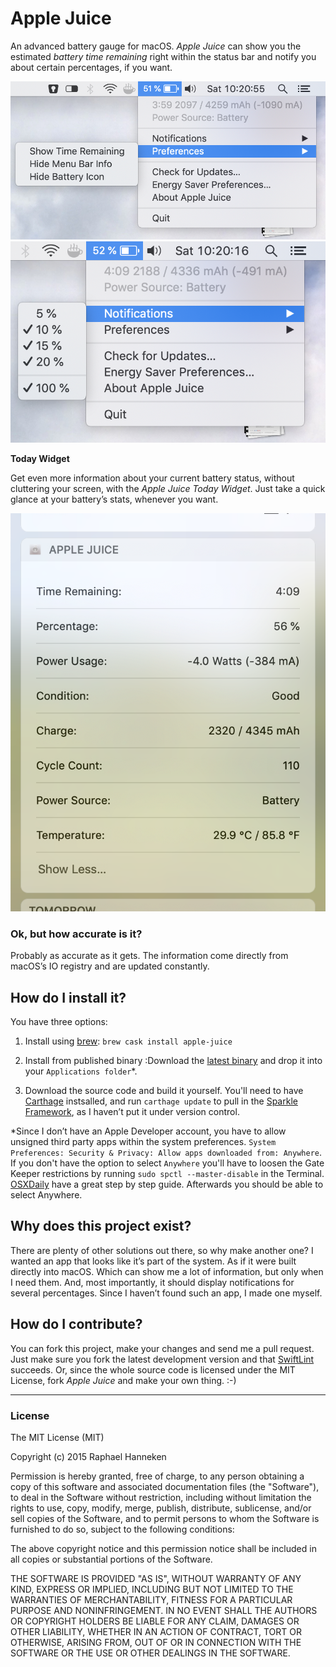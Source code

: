 # Apple Juice #
An advanced battery gauge for macOS. *Apple Juice* can show you the estimated _battery time remaining_ right within the status bar and notify you about certain percentages, if you want.

![Apple Juice Appmenu](screenshot_appmenu.png)
![Apple Juice Notifications](screenshot_notifications.png)

__Today Widget__

Get even more information about your current battery status, without cluttering your screen, with the *Apple Juice Today Widget*. Just take a quick glance at your battery’s stats, whenever you want.

![Apple Juice Today Widget](screenshot_today.png)

### Ok, but how accurate is it? ###
Probably as accurate as it gets. The information come directly from macOS’s IO registry and are updated constantly.

## How do I install it? ##

You have three options:

1. Install using [brew](https://brew.sh/): `brew cask install apple-juice`

1. Install from published binary :Download the [latest binary](https://github.com/raphaelhanneken/apple-juice/releases/latest) and drop it into your `Applications folder`*.

1. Download the source code and build it yourself. You'll need to have [Carthage](https://github.com/Carthage/Carthage) instsalled, and run `carthage update` to pull in the [Sparkle Framework](https://github.com/sparkle-project/Sparkle), as I haven’t put it under version control.

*Since I don’t have an Apple Developer account, you have to allow unsigned third party apps within the system preferences.
 ```System Preferences: Security & Privacy: Allow apps downloaded from: Anywhere```. If you don't have the option to select `Anywhere` you'll have to loosen the Gate Keeper restrictions by running `sudo spctl --master-disable` in the Terminal. [OSXDaily](http://osxdaily.com/2016/09/27/allow-apps-from-anywhere-macos-gatekeeper/) have a great step by step guide. Afterwards you should be able to select Anywhere.

## Why does this project exist? ##
There are plenty of other solutions out there, so why make another one? I wanted an app that looks like it’s part of the system. As if it were built directly into macOS. Which can show me a lot of information, but only when I need them. And, most importantly, it should display notifications for several percentages. Since I haven’t found such an app, I made one myself.

## How do I contribute? ##
You can fork this project, make your changes and send me a pull request. Just make sure you fork the latest development version and that [SwiftLint](https://github.com/realm/SwiftLint) succeeds. Or, since the whole source code is licensed under the MIT License, fork *Apple Juice* and make your own thing. :-)

__________

### License ###
The MIT License (MIT)

Copyright (c) 2015 Raphael Hanneken

Permission is hereby granted, free of charge, to any person obtaining a copy of this software and associated documentation files (the "Software"), to deal in the Software without restriction, including without limitation the rights to use, copy, modify, merge, publish, distribute, sublicense, and/or sell copies of the Software, and to permit persons to whom the Software is furnished to do so, subject to the following conditions:

The above copyright notice and this permission notice shall be included in all copies or substantial portions of the Software.

THE SOFTWARE IS PROVIDED "AS IS", WITHOUT WARRANTY OF ANY KIND, EXPRESS OR IMPLIED, INCLUDING BUT NOT LIMITED TO THE WARRANTIES OF MERCHANTABILITY, FITNESS FOR A PARTICULAR PURPOSE AND NONINFRINGEMENT. IN NO EVENT SHALL THE AUTHORS OR COPYRIGHT HOLDERS BE LIABLE FOR ANY CLAIM, DAMAGES OR OTHER LIABILITY, WHETHER IN AN ACTION OF CONTRACT, TORT OR OTHERWISE, ARISING FROM, OUT OF OR IN CONNECTION WITH THE SOFTWARE OR THE USE OR OTHER DEALINGS IN THE SOFTWARE.
